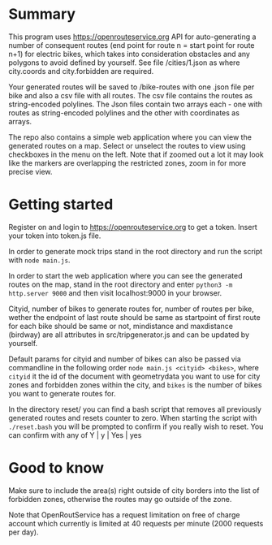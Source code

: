# Summary

This program uses https://openrouteservice.org API for auto-generating a number of consequent routes (end point for route n = start point for route n+1) for electric bikes, which takes into consideration obstacles and any polygons to avoid defined by yourself. See file /cities/1.json as where city.coords and city.forbidden are required.

Your generated routes will be saved to /bike-routes with one .json file per bike and also a csv file with all routes. The csv file contains the routes as string-encoded polylines. The Json files contain two arrays each - one with routes as string-encoded polylines and the other with coordinates as arrays.

The repo also contains a simple web application where you can view the generated routes on a map. Select or unselect the routes to view using checkboxes in the menu on the left. Note that if zoomed out a lot it may look like the markers are overlapping the restricted zones, zoom in for more precise view.


# Getting started

Register on and login to https://openrouteservice.org to get a token. Insert your token into token.js file.

In order to generate mock trips stand in the root directory and run the script with ```node main.js```.

In order to start the web application where you can see the generated routes on the map, stand in the root directory and enter ```python3 -m http.server 9000``` and then visit localhost:9000 in your browser.

Cityid, number of bikes to generate routes for, number of routes per bike, wether the endpoint of last route should be same as startpoint of first route for each bike should be same or not, mindistance and maxdistance (birdway) are all attributes in src/tripgenerator.js and can be updated by yourself.

Default params for cityid and number of bikes can also be passed via commandline in the following order ```node main.js <cityid> <bikes>```, where ```cityid``` it the id of the document with geometrydata you want to use for city zones and forbidden zones within the city, and  ```bikes``` is the number of bikes you want to generate routes for. 


In the directory reset/ you can find a bash script that removes all previously generated routes and resets counter to zero. When starting the script with ```./reset.bash``` you will be prompted to confirm if you really wish to reset. You can confirm with any of Y | y | Yes | yes

# Good to know

Make sure to include the area(s) right outside of city borders into the list of forbidden zones, otherwise the routes may go outside of the zone.

Note that OpenRoutService has a request limitation on free of charge account which currently is limited at 40 requests per minute (2000 requests per day).



